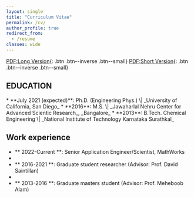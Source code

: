 ```yaml
---
layout: single
title: "Curriculum Vitae"
permalink: /cv/
author_profile: true
redirect_from:
  - /resume
classes: wide
---
```


[PDF:Long Version](https://drive.google.com/file/d/1s6ccny89q8tg4Hj5qP1Q1OtdMJnd4mTE/view?usp=sharing){: .btn .btn--inverse .btn--small}
[PDF:Short Version](https://drive.google.com/file/d/1PAn-iX0LTCsofbQeFbrlLfbrIOFKlpog/view?usp=sharing){: .btn .btn--inverse .btn--small}

<h2>EDUCATION</h2>
* **July 2021 (expected)**: Ph.D. (Engineering Phys.) \| _University of California, San Diego_
* **2016**: M.S. \| _Jawaharlal Nehru Center for Advanced Scientic Research_, _Bangalore_
* **2013**: B.Tech. Chemical Engineering \| _National Institute of Technology Karnataka Surathkal_

<h2>Work experience</h2>

* ** 2022-Current **: Senior Application Engineer/Scientist, MathWorks
* 
* ** 2016-2021 **: Graduate student researcher (Advisor: Prof. David Saintillan)
* 
* ** 2013-2016 **: Graduate masters student (Advisor: Prof. Meheboob Alam)
